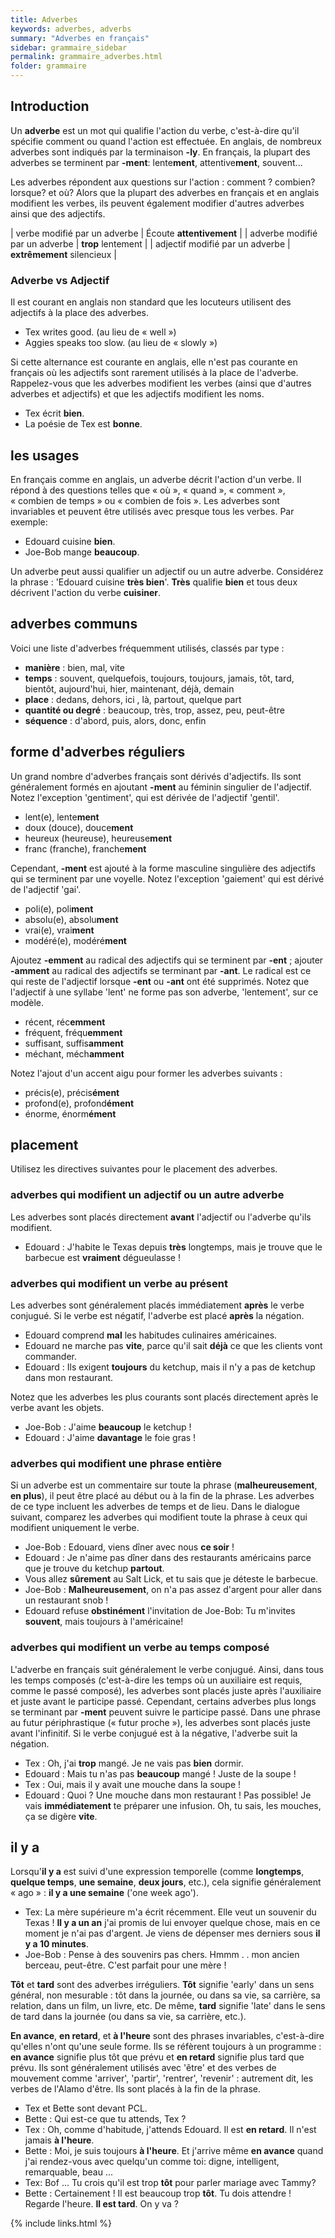 ```yaml
---
title: Adverbes
keywords: adverbes, adverbs
summary: "Adverbes en français"
sidebar: grammaire_sidebar
permalink: grammaire_adverbes.html
folder: grammaire
---
```


## Introduction

Un **adverbe** est un mot qui qualifie l'action du verbe, c'est-à-dire qu'il spécifie comment ou quand l'action est effectuée. En anglais, de nombreux adverbes sont indiqués par la terminaison **-ly**. En français, la plupart des adverbes se terminent par **-ment**:
lente**ment**, attentive**ment**, souvent...


Les adverbes répondent aux questions sur l'action : comment ? combien? lorsque? et où? Alors que la plupart des adverbes en français et en anglais modifient les verbes, ils peuvent également modifier d'autres adverbes ainsi que des adjectifs.

| verbe modifié par un adverbe | Écoute **attentivement** |
| adverbe modifié par un adverbe | **trop** lentement |
| adjectif modifié par un adverbe | **extrêmement** silencieux |

### Adverbe vs Adjectif

Il est courant en anglais non standard que les locuteurs utilisent des adjectifs à la place des adverbes.

* Tex writes good. (au lieu de « well »)
* Aggies speaks too slow. (au lieu de « slowly »)

Si cette alternance est courante en anglais, elle n'est pas courante en français où les adjectifs sont rarement utilisés à la place de l'adverbe. Rappelez-vous que les adverbes modifient les verbes (ainsi que d'autres adverbes et adjectifs) et que les adjectifs modifient les noms.
* Tex écrit **bien**.
* La poésie de Tex est **bonne**.

## les usages
En français comme en anglais, un adverbe décrit l'action d'un verbe. Il répond à des questions telles que « où », « quand », « comment », « combien de temps » ou « combien de fois ». Les adverbes sont invariables et peuvent être utilisés avec presque tous les verbes. Par exemple:

* Edouard cuisine **bien**.
* Joe-Bob mange **beaucoup**.

Un adverbe peut aussi qualifier un adjectif ou un autre adverbe. Considérez la phrase : 'Edouard cuisine **très bien**'. **Très** qualifie **bien** et tous deux décrivent l'action du verbe **cuisiner**.

## adverbes communs
Voici une liste d'adverbes fréquemment utilisés, classés par type :

* **manière** : bien, mal, vite
* **temps** : souvent, quelquefois, toujours, toujours, jamais, tôt, tard, bientôt, aujourd'hui, hier, maintenant, déjà, demain
* **place** : dedans, dehors, ici , là, partout, quelque part
* **quantité ou degré** : beaucoup, très, trop, assez, peu, peut-être
* **séquence** : d'abord, puis, alors, donc, enfin


## forme d'adverbes réguliers
Un grand nombre d'adverbes français sont dérivés d'adjectifs.
Ils sont généralement formés en ajoutant **-ment** au féminin singulier de l'adjectif. Notez l'exception 'gentiment', qui est dérivée de l'adjectif 'gentil'.

* lent(e), lente**ment**
* doux (douce), douce**ment**
* heureux (heureuse), heureuse**ment**
* franc (franche), franche**ment**

Cependant, **-ment** est ajouté à la forme masculine singulière des adjectifs qui se terminent par une voyelle. Notez l'exception
'gaiement' qui est dérivé de l'adjectif 'gai'.

* poli(e), poli**ment**
* absolu(e), absolu**ment**
* vrai(e), vrai**ment**
* modéré(e), modéré**ment**

Ajoutez **-emment** au radical des adjectifs qui se terminent par **-ent** ; ajouter **-amment** au radical des adjectifs se terminant par **-ant**. Le radical est ce qui reste de l'adjectif lorsque **-ent** ou **-ant** ont été supprimés. Notez que l'adjectif à une syllabe 'lent' ne forme pas son adverbe, 'lentement', sur ce modèle.

* récent, réc**emment**
* fréquent, fréqu**emment**
* suffisant, suffis**amment**
* méchant, méch**amment**

Notez l'ajout d'un accent aigu pour former les adverbes suivants :

* précis(e), précis**ément**
* profond(e), profond**ément**
* énorme, énorm**ément**

## placement
Utilisez les directives suivantes pour le placement des adverbes.

### adverbes qui modifient un adjectif ou un autre adverbe
Les adverbes sont placés directement **avant** l'adjectif ou l'adverbe qu'ils modifient.

* Edouard : J'habite le Texas depuis **très** longtemps, mais je trouve que le barbecue est **vraiment** dégueulasse !

### adverbes qui modifient un verbe au présent
Les adverbes sont généralement placés immédiatement **après** le verbe conjugué. Si le verbe est négatif, l'adverbe est placé **après** la négation.

* Edouard comprend **mal** les habitudes culinaires américaines.
* Edouard ne marche pas **vite**, parce qu'il sait **déjà** ce que les clients vont commander.
* Edouard : Ils exigent **toujours** du ketchup, mais il n'y a pas de ketchup dans mon restaurant.

Notez que les adverbes les plus courants sont placés directement après le verbe avant les objets. 

* Joe-Bob : J'aime **beaucoup** le ketchup !
* Edouard : J'aime **davantage** le foie gras !

### adverbes qui modifient une phrase entière
Si un adverbe est un commentaire sur toute la phrase (**malheureusement**, **en plus**), il peut être placé au début ou à la fin de la phrase. Les adverbes de ce type incluent les adverbes de temps et de lieu. Dans le dialogue suivant, comparez les adverbes qui modifient toute la phrase à ceux qui modifient uniquement le verbe.

* Joe-Bob : Edouard, viens dîner avec nous **ce soir** !
* Edouard : Je n'aime pas dîner dans des restaurants américains parce que je trouve du ketchup **partout**.
* Vous allez **sûrement** au Salt Lick, et tu sais que je déteste le barbecue.
* Joe-Bob : **Malheureusement**, on n'a pas assez d'argent pour aller dans un restaurant snob !
* Edouard refuse **obstinément** l'invitation de Joe-Bob: Tu m'invites **souvent**, mais toujours à l'américaine!

### adverbes qui modifient un verbe au temps composé
L'adverbe en français suit généralement le verbe conjugué. Ainsi, dans tous les temps composés (c'est-à-dire les temps où un auxiliaire est requis, comme le passé composé), les adverbes sont placés juste après l'auxiliaire et juste avant le participe passé. Cependant, certains adverbes plus longs se terminant par **-ment** peuvent suivre le participe passé. Dans une phrase au futur périphrastique (« futur proche »), les adverbes sont placés juste avant l'infinitif. Si le verbe conjugué est à la négative, l'adverbe suit la négation.

* Tex : Oh, j'ai **trop** mangé. Je ne vais pas **bien** dormir.
* Edouard : Mais tu n'as pas **beaucoup** mangé ! Juste de la soupe !
* Tex : Oui, mais il y avait une mouche dans la soupe !
* Edouard : Quoi ? Une mouche dans mon restaurant ! Pas possible! Je vais **immédiatement** te préparer une infusion. Oh, tu sais, les mouches, ça se digère **vite**.

## il y a
Lorsqu'**il y a** est suivi d'une expression temporelle (comme **longtemps**, **quelque temps**, **une semaine**, **deux jours**, etc.), cela signifie généralement « ago » : **il y a une semaine** ('one week ago').

* Tex: La mère supérieure m'a écrit récemment. Elle veut un souvenir du Texas ! **Il y a un an** j'ai promis de lui envoyer quelque chose, mais en ce moment je n'ai pas d'argent. Je viens de dépenser mes derniers sous **il y a 10 minutes**.
* Joe-Bob : Pense à des souvenirs pas chers. Hmmm . . mon ancien berceau, peut-être. C'est parfait pour une mère !

**Tôt** et **tard** sont des adverbes irréguliers. **Tôt** signifie 'early' dans un sens général, non mesurable : tôt dans la journée, ou dans sa vie, sa carrière, sa relation, dans un film, un livre, etc. De même, **tard** signifie 'late' dans le sens de tard dans la journée (ou dans sa vie, sa carrière, etc.).

**En avance**, **en retard**, et **à l'heure** sont des phrases invariables, c'est-à-dire qu'elles n'ont qu'une seule forme. Ils se réfèrent toujours à un programme : **en avance** signifie plus tôt que prévu et **en retard** signifie plus tard que prévu. Ils sont généralement utilisés avec 'être' et des verbes de mouvement comme 'arriver', 'partir', 'rentrer', 'revenir' : autrement dit, les verbes de l'Alamo d'être. Ils sont placés à la fin de la phrase.

* Tex et Bette sont devant PCL.
* Bette : Qui est-ce que tu attends, Tex ?
* Tex : Oh, comme d'habitude, j'attends Edouard. Il est **en retard**. Il n'est jamais **à l'heure**.
* Bette : Moi, je suis toujours **à l'heure**. Et j'arrive même **en avance** quand j'ai rendez-vous avec quelqu'un comme toi: digne, intelligent, remarquable, beau ...
* Tex: Bof ... Tu crois qu'il est trop **tôt** pour parler mariage avec Tammy?
* Bette : Certainement ! Il est beaucoup trop **tôt**. Tu dois attendre ! Regarde l'heure. **Il est tard**. On y va ?

{% include links.html %}
